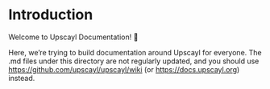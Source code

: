 # Introduction
Welcome to Upscayl Documentation! 🎉

Here, we’re trying to build documentation around Upscayl for everyone. The .md files under this directory are not regularly updated, and you should use https://github.com/upscayl/upscayl/wiki (or https://docs.upscayl.org) instead.
